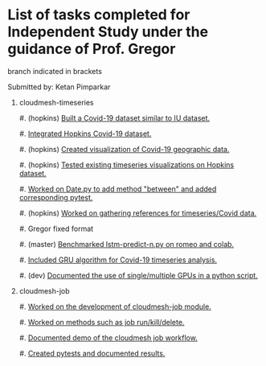 # List of tasks completed for Independent Study under the guidance of Prof. Gregor

branch indicated in brackets

Submitted by: Ketan Pimparkar

1. cloudmesh-timeseries  
    
   #. (hopkins) [Built a Covid-19 dataset similar to IU dataset.](https://github.com/cloudmesh/cloudmesh-timeseries/blob/hopkins/notes.md)
   
   #. [Integrated Hopkins Covid-19 dataset.](https://github.com/cloudmesh/cloudmesh-timeseries/commit/0b05586567422739b888305c8924b0a8c13b6687)
   
   #. (hopkins) [Created visualization of Covid-19 geographic data.](https://github.com/cloudmesh/cloudmesh-timeseries/blob/hopkins/notebook/Geo_plot_hopkins.ipynb)
   
   #. (hopkins) [Tested existing timeseries visualizations on Hopkins dataset.](https://github.com/cloudmesh/cloudmesh-timeseries/blob/hopkins/notebook/Hopkins.ipynb)
   
   #. [Worked on Date.py to add method "between" and added corresponding pytest.](https://github.com/cloudmesh/cloudmesh-timeseries/commit/38cb59f41179288d185562f867f096afe085feb0)
   
   #. (hopkins) [Worked on gathering references for timeseries/Covid data.](https://github.com/cloudmesh/cloudmesh-timeseries/blob/hopkins/timeseries.bib)
    
      #. Gregor fixed format
        
   #. (master) [Benchmarked lstm-predict-n.py on romeo and colab.](https://github.com/cloudmesh/cloudmesh-timeseries/tree/master/notebook/benchmarks)
   
   #. [Included GRU algorithm for Covid-19 timeseries analysis.](https://github.com/cloudmesh/cloudmesh-timeseries/commit/e94cad5171bb3fafa595e00e2151a528a2cb9703)
   
   #. (dev) [Documented the use of single/multiple GPUs in a python script.](https://github.com/cloudmesh/cloudmesh-timeseries/blob/dev/README-MultiGPU.md)
    
2. cloudmesh-job

   #. [Worked on the development of cloudmesh-job module.](https://github.com/cloudmesh/cloudmesh-job)
   
   #. [Worked on methods such as job run/kill/delete.](https://github.com/cloudmesh/cloudmesh-job/blob/master/cloudmesh/job/command/job.py)
   
   #. [Documented demo of the cloudmesh job workflow.](https://github.com/cloudmesh/cloudmesh-job/blob/master/Job_Demo_Windows.md)
   
   #. [Created pytests and documented results.](https://github.com/cloudmesh/cloudmesh-job/tree/master/tests)
